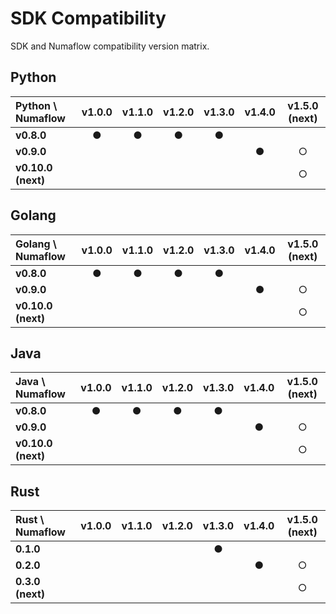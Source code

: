 # SDK Compatibility

SDK and Numaflow compatibility version matrix. 

## Python

| Python \ Numaflow  | v1.0.0 | v1.1.0 | v1.2.0 | v1.3.0 | v1.4.0 | v1.5.0 (next) |
|:-------------------|:------:|:------:|:------:|:------:|:------:|:-------------:|
| __v0.8.0__         |   ●    |   ●    |   ●    |   ●    |        |               |
| __v0.9.0__         |        |        |        |        |   ●    |       ○       |
| __v0.10.0 (next)__ |        |        |        |        |        |       ○       |

## Golang

| Golang  \ Numaflow | v1.0.0 | v1.1.0 | v1.2.0 | v1.3.0 | v1.4.0 | v1.5.0 (next) |
|:-------------------|:------:|:------:|:------:|:------:|:------:|:-------------:|
| __v0.8.0__         |   ●    |   ●    |   ●    |   ●    |        |               |
| __v0.9.0__         |        |        |        |        |   ●    |       ○       |
| __v0.10.0 (next)__ |        |        |        |        |        |       ○       |

## Java

| Java \ Numaflow    | v1.0.0 | v1.1.0 | v1.2.0 | v1.3.0 | v1.4.0 | v1.5.0 (next) |
|:-------------------|:------:|:------:|:------:|:------:|:------:|:-------------:|
| __v0.8.0__         |   ●    |   ●    |   ●    |   ●    |        |               |
| __v0.9.0__         |        |        |        |        |   ●    |       ○       |
| __v0.10.0 (next)__ |        |        |        |        |        |       ○       |

## Rust

| Rust \ Numaflow          | v1.0.0 | v1.1.0 | v1.2.0 | v1.3.0 | v1.4.0 | v1.5.0 (next) |
|:-------------------------|:------:|:------:|:------:|:------:|:------:|:-------------:|
| __0.1.0__                |        |        |        |   ●    |        |               |
| __0.2.0__                |        |        |        |        |   ●    |       ○       |
| __0.3.0 (next)__         |        |        |        |        |        |       ○       |